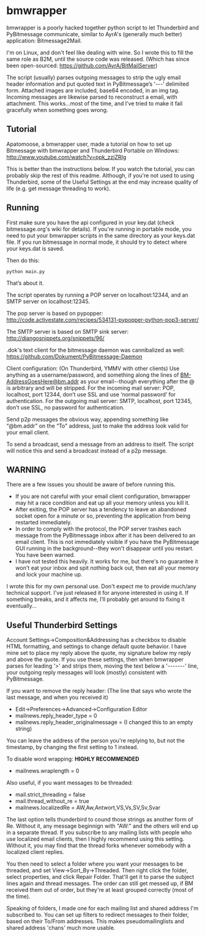 bmwrapper
========

bmwrapper is a poorly hacked together python script to let Thunderbird and PyBitmessage communicate, similar to AyrA's (generally much better) application: ﻿Bitmessage2Mail.

I'm on Linux, and don't feel like dealing with wine. So I wrote this to fill the same role as B2M, until the source code was released. (Which has since been open-sourced: https://github.com/AyrA/BitMailServer)

The script (usually) parses outgoing messages to strip the ugly email header information and put quoted text in PyBitmessage’s '---’ delimited form. Attached images are included, base64 encoded, in an img tag. Incoming messages are likewise parsed to reconstruct a email, with attachment. This works...most of the time, and I’ve tried to make it fail gracefully when something goes wrong.

Tutorial
--------

Apatomoose, a bmwrapper user, made a tutorial on how to set up Bitmessage with bmwrapper and Thunderbird Portable on Windows: http://www.youtube.com/watch?v=ppk_zzjZRIg

This is better than the instructions below. If you watch the tutorial, you can probably skip the rest of this readme. Although, if you're not used to using Thunderbird, some of the Useful Settings at the end may increase quality of life (e.g. get message threading to work).

Running
-------

First make sure you have the api configured in your key.dat (check bitmessage.org's wiki for details). If you're running in portable mode, you need to put your bmwrapper scripts in the same directory as your keys.dat file. If you run bitmessage in normal mode, it should try to detect where your keys.dat is saved.

Then do this:

    python main.py

That’s about it.

The script operates by running a POP server on localhost:12344, and an SMTP server on localhost:12345.

The pop server is based on pypopper: http://code.activestate.com/recipes/534131-pypopper-python-pop3-server/

The SMTP server is based on SMTP sink server: http://djangosnippets.org/snippets/96/

.dok's text client for the bitmessage daemon was cannibalized as well: https://github.com/Dokument/PyBitmessage-Daemon

Client configuration: (On Thunderbird, YMMV with other clients)
Use anything as a username/password, and something along the lines of BM-AddressGoesHere@bm.addr as your email--though everything after the @ is arbitrary and will be stripped.
For the incoming mail server: POP, localhost, port 12344, don’t use SSL and use ‘normal password’ for authentication.
For the outgoing mail server: SMTP, localhost, port 12345, don’t use SSL, no password for authentication.

Send p2p messages the obvious way, appending something like “@bm.addr” on the “To" address, just to make the address look valid for your email client.

To send a broadcast, send a message from an address to itself. The script will notice this and send a broadcast instead of a p2p message.

WARNING
-------

There are a few issues you should be aware of before running this.

- If you are not careful with your email client configuration, bmwrapper may hit a race condition and eat up all your memory unless you kill it.
- After exiting, the POP server has a tendency to leave an abandoned socket open for a minute or so, preventing the application from being restarted immediately.
- In order to comply with the protocol, the POP server trashes each message from the PyBitmessage inbox after it has been delivered to an email client. This is not immediately visible if you have the PyBitmessage GUI running in the background--they won't disappear until you restart. You have been warned.
- I have not tested this heavily. It works for me, but there's no guarantee it won't eat your inbox and spit nothing back out, then eat all your memory and lock your machine up.

I wrote this for my own personal use. Don't expect me to provide much/any technical support. I've just released it for anyone interested in using it. If something breaks, and it affects me, I’ll probably get around to fixing it eventually...

Useful Thunderbird Settings
--------------------------

Account Settings->Composition&Addressing has a checkbox to disable HTML formatting, and settings to change default quote behavior. I have mine set to place my reply above the quote, my signature below my reply and above the quote. If you use these settings, then when bmwrapper parses for leading '>' and strips them, moving the text below a '-------' line, your outgoing reply messages will look (mostly) consistent with PyBitmessage.

If you want to remove the reply header: (The line that says who wrote the last message, and when you received it)
- Edit->Preferences->Advanced->Configuration Editor
- mailnews.reply_header_type = 0
- mailnews.reply_header_originalmessage = (I changed this to an empty string)
    
You can leave the address of the person you're replying to, but not the timestamp, by changing the first setting to 1 instead.

To disable word wrapping: **HIGHLY RECOMMENDED**
- mailnews.wraplength = 0

Also useful, if you want messages to be threaded:
- mail.strict_threading = false
- mail.thread_without_re = true
- mailnews.localizedRe = AW,Aw,Antwort,VS,Vs,SV,Sv,Svar

The last option tells thunderbird to cound those strings as another form of Re. Without it, any message beginnign with "AW:" and the others will end up in a separate thread. If you subscribe to any mailing lists with people who use localized email clients, then I highly recommend using this setting. Without it, you may find that the thread forks whenever somebody with a localized client replies.

You then need to select a folder where you want your messages to be threaded, and set View->Sort_By->Threaded. Then right click the folder, select properties, and click Repair Folder. That'll get it to parse the subject lines again and thread messages. The order can still get messed up, if BM received them out of order, but they're at least grouped correctly (most of the time).

Speaking of folders, I made one for each mailing list and shared address I'm subscribed to. You can set up filters to redirect messages to their folder, based on their To/From addresses. This makes pseudomailinglists and shared address 'chans' much more usable.
